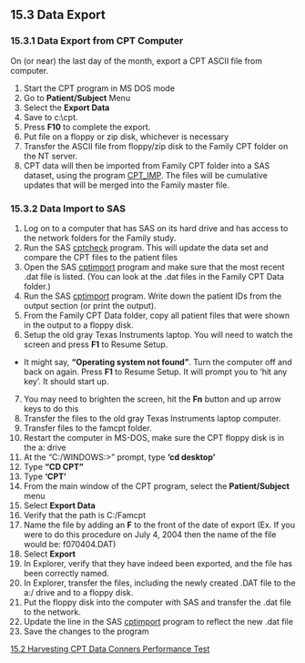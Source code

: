 ## 15.3 Data Export

### 15.3.1 Data Export from CPT Computer

On (or near) the last day of the month, export a CPT ASCII file from computer.

1. Start the CPT program in MS DOS mode
2. Go to **Patient/Subject** Menu
3. Select the **Export Data**
4. Save to c:\cpt.
5. Press **F10** to complete the export.
6. Put file on a floppy or zip disk, whichever is necessary
7. Transfer the ASCII file from floppy/zip disk to the Family CPT folder on the NT server.
8. CPT data will then be imported from Family CPT folder into a SAS dataset, using the program <u>CPT_IMP</u>.  The files will be cumulative updates that will be merged into the Family master file.

### 15.3.2 Data Import to SAS

1. Log on to a computer that has SAS on its hard drive and has access to the network folders for the Family study.
2. Run the SAS <u>cptcheck</u> program. This will update the data set and compare the CPT files to the patient files
3. Open the SAS <u>cptimport</u> program and make sure that the most recent .dat file is listed.  (You can look at the .dat files in the Family CPT Data folder.)
4. Run the SAS <u>cptimport</u> program. Write down the patient IDs from the output section (or print the output).
5. From the Family CPT Data folder, copy all patient files that were shown in the output to a floppy disk.
6. Setup the old gray Texas Instruments laptop.  You will need to watch the screen and press **F1** to Resume Setup.
  * It might say, **“Operating system not found”**.  Turn the computer off and back on again.  Press **F1** to Resume Setup.  It will prompt you to ‘hit any key’.  It should start up.
7. You may need to brighten the screen, hit the **Fn** button and up arrow keys to do this
8. Transfer the files to the old gray Texas Instruments laptop computer.
9. Transfer files to the famcpt folder.
10. Restart the computer in MS-DOS, make sure the CPT floppy disk is in the a: drive
11. At the “C:/WINDOWS:>” prompt, type **‘cd desktop’**
12. Type **“CD CPT”**
13. Type **‘CPT’**
14. From the main window of the CPT program, select the **Patient/Subject** menu
15. Select **Export Data**
16. Verify that the path is C:/Famcpt
17. Name the file by adding an **F** to the front of the date of export (Ex. If you were to do this procedure on July 4, 2004 then the name of the file would be: f070404.DAT)
18. Select **Export**
19. In Explorer, verify that they have indeed been exported, and the file has been correctly named.
20. In Explorer, transfer the files, including the newly created .DAT file to the a:/ drive and to a floppy disk.
21. Put the floppy disk into the computer with SAS and transfer the .dat file to the network.
22. Update the line in the SAS <u>cptimport</u> program to reflect the new .dat file
23. Save the changes to the program


<div class="center">
<div class="btn-group">
  <a href=":pages_path:/manuals/conners-performance-test/15-02-harvesting-cpt-data.md" class="btn btn-default">
    <span class="glyphicon glyphicon-chevron-left"></span>
    15.2 Harvesting CPT Data
  </a>

  <a href=":pages_path:/manuals/conners-performance-test" class="btn btn-default">
    <span class="glyphicon glyphicon-chevron-up"></span>
    Conners Performance Test
  </a>
</div>
</div>
